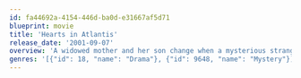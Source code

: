 ```yaml
---
id: fa44692a-4154-446d-ba0d-e31667af5d71
blueprint: movie
title: 'Hearts in Atlantis'
release_date: '2001-09-07'
overview: 'A widowed mother and her son change when a mysterious stranger enters their lives.'
genres: '[{"id": 18, "name": "Drama"}, {"id": 9648, "name": "Mystery"}]'
---
```

